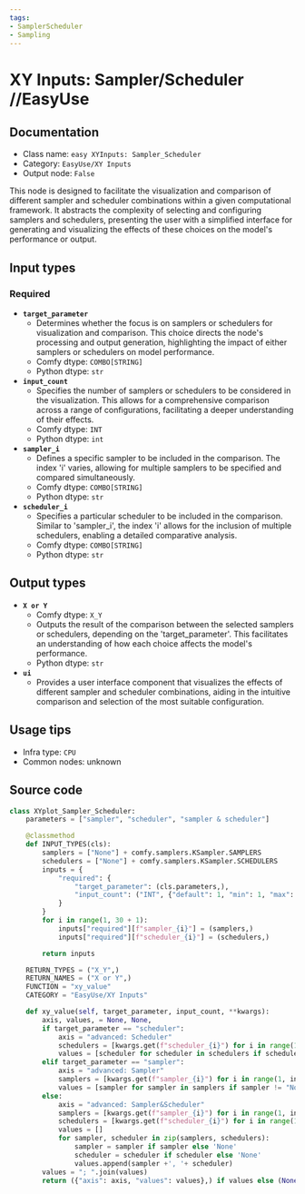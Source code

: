 ```yaml
---
tags:
- SamplerScheduler
- Sampling
---
```


# XY Inputs: Sampler/Scheduler //EasyUse
## Documentation
- Class name: `easy XYInputs: Sampler_Scheduler`
- Category: `EasyUse/XY Inputs`
- Output node: `False`

This node is designed to facilitate the visualization and comparison of different sampler and scheduler combinations within a given computational framework. It abstracts the complexity of selecting and configuring samplers and schedulers, presenting the user with a simplified interface for generating and visualizing the effects of these choices on the model's performance or output.
## Input types
### Required
- **`target_parameter`**
    - Determines whether the focus is on samplers or schedulers for visualization and comparison. This choice directs the node's processing and output generation, highlighting the impact of either samplers or schedulers on model performance.
    - Comfy dtype: `COMBO[STRING]`
    - Python dtype: `str`
- **`input_count`**
    - Specifies the number of samplers or schedulers to be considered in the visualization. This allows for a comprehensive comparison across a range of configurations, facilitating a deeper understanding of their effects.
    - Comfy dtype: `INT`
    - Python dtype: `int`
- **`sampler_i`**
    - Defines a specific sampler to be included in the comparison. The index 'i' varies, allowing for multiple samplers to be specified and compared simultaneously.
    - Comfy dtype: `COMBO[STRING]`
    - Python dtype: `str`
- **`scheduler_i`**
    - Specifies a particular scheduler to be included in the comparison. Similar to 'sampler_i', the index 'i' allows for the inclusion of multiple schedulers, enabling a detailed comparative analysis.
    - Comfy dtype: `COMBO[STRING]`
    - Python dtype: `str`
## Output types
- **`X or Y`**
    - Comfy dtype: `X_Y`
    - Outputs the result of the comparison between the selected samplers or schedulers, depending on the 'target_parameter'. This facilitates an understanding of how each choice affects the model's performance.
    - Python dtype: `str`
- **`ui`**
    - Provides a user interface component that visualizes the effects of different sampler and scheduler combinations, aiding in the intuitive comparison and selection of the most suitable configuration.
## Usage tips
- Infra type: `CPU`
- Common nodes: unknown


## Source code
```python
class XYplot_Sampler_Scheduler:
    parameters = ["sampler", "scheduler", "sampler & scheduler"]

    @classmethod
    def INPUT_TYPES(cls):
        samplers = ["None"] + comfy.samplers.KSampler.SAMPLERS
        schedulers = ["None"] + comfy.samplers.KSampler.SCHEDULERS
        inputs = {
            "required": {
                "target_parameter": (cls.parameters,),
                "input_count": ("INT", {"default": 1, "min": 1, "max": 30, "step": 1})
            }
        }
        for i in range(1, 30 + 1):
            inputs["required"][f"sampler_{i}"] = (samplers,)
            inputs["required"][f"scheduler_{i}"] = (schedulers,)

        return inputs

    RETURN_TYPES = ("X_Y",)
    RETURN_NAMES = ("X or Y",)
    FUNCTION = "xy_value"
    CATEGORY = "EasyUse/XY Inputs"

    def xy_value(self, target_parameter, input_count, **kwargs):
        axis, values, = None, None,
        if target_parameter == "scheduler":
            axis = "advanced: Scheduler"
            schedulers = [kwargs.get(f"scheduler_{i}") for i in range(1, input_count + 1)]
            values = [scheduler for scheduler in schedulers if scheduler != "None"]
        elif target_parameter == "sampler":
            axis = "advanced: Sampler"
            samplers = [kwargs.get(f"sampler_{i}") for i in range(1, input_count + 1)]
            values = [sampler for sampler in samplers if sampler != "None"]
        else:
            axis = "advanced: Sampler&Scheduler"
            samplers = [kwargs.get(f"sampler_{i}") for i in range(1, input_count + 1)]
            schedulers = [kwargs.get(f"scheduler_{i}") for i in range(1, input_count + 1)]
            values = []
            for sampler, scheduler in zip(samplers, schedulers):
                sampler = sampler if sampler else 'None'
                scheduler = scheduler if scheduler else 'None'
                values.append(sampler +', '+ scheduler)
        values = "; ".join(values)
        return ({"axis": axis, "values": values},) if values else (None,)

```
